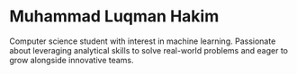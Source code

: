 # Muhammad Luqman Hakim
Computer science student with interest in machine learning. Passionate about leveraging analytical skills to solve real-world problems and eager to grow alongside innovative teams. 
